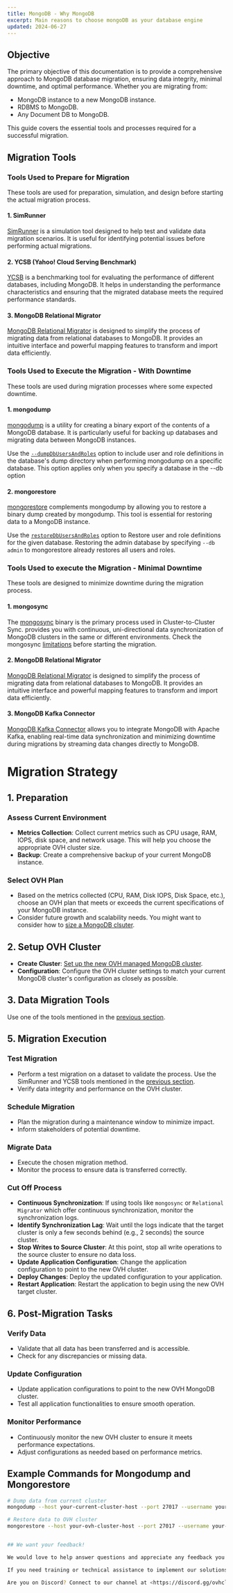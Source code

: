 ```yaml
---
title: MongoDB - Why MongoDB
excerpt: Main reasons to choose mongoDB as your database engine
updated: 2024-06-27
---
```


## Objective

The primary objective of this documentation is to provide a comprehensive approach to MongoDB database migration, ensuring data integrity, minimal downtime, and optimal performance. Whether you are migrating from:

- MongoDB instance to a new MongoDB instance.
- RDBMS to MongoDB.
- Any Document DB to MongoDB.

This guide covers the essential tools and processes required for a successful migration.

## Migration Tools

### Tools Used to Prepare for Migration

These tools are used for preparation, simulation, and design before starting the actual migration process.

#### 1. SimRunner
[SimRunner](https://github.com/schambon/SimRunner) is a simulation tool designed to help test and validate data migration scenarios. It is useful for identifying potential issues before performing actual migrations.

#### 2. YCSB (Yahoo! Cloud Serving Benchmark)
[YCSB](https://github.com/brianfrankcooper/YCSB/blob/master/mongodb/README.md) is a benchmarking tool for evaluating the performance of different databases, including MongoDB. It helps in understanding the performance characteristics and ensuring that the migrated database meets the required performance standards.

#### 3. MongoDB Relational Migrator
[MongoDB Relational Migrator](https://www.mongodb.com/docs/relational-migrator/) is designed to simplify the process of migrating data from relational databases to MongoDB. It provides an intuitive interface and powerful mapping features to transform and import data efficiently.

### Tools Used to Execute the Migration - With Downtime

These tools are used during migration processes where some expected downtime.

#### 1. mongodump
[mongodump](https://www.mongodb.com/docs/database-tools/mongodump/) is a utility for creating a binary export of the contents of a MongoDB database. It is particularly useful for backing up databases and migrating data between MongoDB instances.

Use the [`--dumpDbUsersAndRoles`](https://www.mongodb.com/docs/database-tools/mongodump/#std-option-mongodump.--dumpDbUsersAndRoles) option to include user and role definitions in the database's dump directory when performing mongodump on a specific database. This option applies only when you specify a database in the --db option

#### 2. mongorestore
[mongorestore](https://www.mongodb.com/docs/database-tools/mongorestore/) complements mongodump by allowing you to restore a binary dump created by mongodump. This tool is essential for restoring data to a MongoDB instance.

Use the [`restoreDbUsersAndRoles`](https://www.mongodb.com/docs/database-tools/mongorestore/#std-option-mongorestore.--restoreDbUsersAndRoles) option to Restore user and role definitions for the given database. Restoring the admin database by specifying `--db admin` to mongorestore already restores all users and roles.

### Tools Used to execute the Migration - Minimal Downtime

These tools are designed to minimize downtime during the migration process.

#### 1. mongosync
The [mongosync](https://www.mongodb.com/docs/cluster-to-cluster-sync/current/reference/mongosync/) binary is the primary process used in Cluster-to-Cluster Sync. provides you with continuous, uni-directional data synchronization of MongoDB clusters in the same or different environments. Check the mongosync [limitations](https://www.mongodb.com/docs/cluster-to-cluster-sync/current/reference/limitations/) before starting the migration.

#### 2. MongoDB Relational Migrator
[MongoDB Relational Migrator](https://www.mongodb.com/docs/relational-migrator/) is designed to simplify the process of migrating data from relational databases to MongoDB. It provides an intuitive interface and powerful mapping features to transform and import data efficiently.

#### 3. MongoDB Kafka Connector
[MongoDB Kafka Connector](https://www.mongodb.com/docs/kafka-connector/current/) allows you to integrate MongoDB with Apache Kafka, enabling real-time data synchronization and minimizing downtime during migrations by streaming data changes directly to MongoDB.

# Migration Strategy

## 1. Preparation

### Assess Current Environment
- **Metrics Collection**: Collect current metrics such as CPU usage, RAM, IOPS, disk space, and network usage. This will help you choose the appropriate OVH cluster size.
- **Backup**: Create a comprehensive backup of your current MongoDB instance.

### Select OVH Plan
- Based on the metrics collected (CPU, RAM, Disk IOPS, Disk Space, etc.), choose an OVH plan that meets or exceeds the current specifications of your MongoDB instance.
- Consider future growth and scalability needs. You might want to consider how to [size a MongoDB clsuter](https://github.com/ralphsawaya/ovh/blob/main/MongoDoc/mongodb_02_Best_practise_to_implement%20_your_first_mongoDB_instance/guide.en-gb.md#mongodb-cluster-sizing).

## 2. Setup OVH Cluster
- **Create Cluster**: [Set up the new OVH managed MongoDB cluster](https://help.ovhcloud.com/csm/en-public-cloud-databases-getting-started?id=kb_article_view&sysparm_article=KB0048745).
- **Configuration**: Configure the OVH cluster settings to match your current MongoDB cluster's configuration as closely as possible.

## 3. Data Migration Tools

Use one of the tools mentioned in the [previous section](https://github.com/ralphsawaya/ovh/blob/main/MongoDoc/mongodb_03_Move%20to%20OVHcloud%20mongoDB%20managed%20from%20an%20existing%20mongoDB%20instance/guide.en-gb.md#migration-tools).

## 5. Migration Execution

### Test Migration
- Perform a test migration on a dataset to validate the process. Use the SimRunner and YCSB tools mentioned in the [previous section](https://github.com/ralphsawaya/ovh/blob/main/MongoDoc/mongodb_03_Move%20to%20OVHcloud%20mongoDB%20managed%20from%20an%20existing%20mongoDB%20instance/guide.en-gb.md#migration-tools).
- Verify data integrity and performance on the OVH cluster.

### Schedule Migration
- Plan the migration during a maintenance window to minimize impact.
- Inform stakeholders of potential downtime.

### Migrate Data
- Execute the chosen migration method.
- Monitor the process to ensure data is transferred correctly.

### Cut Off Process
- **Continuous Synchronization**: If using tools like `mongosync` or `Relational Migrator` which offer continuous synchronization, monitor the synchronization logs.
- **Identify Synchronization Lag**: Wait until the logs indicate that the target cluster is only a few seconds behind (e.g., 2 seconds) the source cluster.
- **Stop Writes to Source Cluster**: At this point, stop all write operations to the source cluster to ensure no data loss.
- **Update Application Configuration**: Change the application configuration to point to the new OVH cluster.
- **Deploy Changes**: Deploy the updated configuration to your application.
- **Restart Application**: Restart the application to begin using the new OVH target cluster.

## 6. Post-Migration Tasks

### Verify Data
- Validate that all data has been transferred and is accessible.
- Check for any discrepancies or missing data.

### Update Configuration
- Update application configurations to point to the new OVH MongoDB cluster.
- Test all application functionalities to ensure smooth operation.

### Monitor Performance
- Continuously monitor the new OVH cluster to ensure it meets performance expectations.
- Adjust configurations as needed based on performance metrics.

## Example Commands for Mongodump and Mongorestore

```sh
# Dump data from current cluster
mongodump --host your-current-cluster-host --port 27017 --username your-username --password your-password --authenticationDatabase admin --out /path/to/backup

# Restore data to OVH cluster
mongorestore --host your-ovh-cluster-host --port 27017 --username your-username --password your-password --authenticationDatabase admin /path/to/backup


## We want your feedback!

We would love to help answer questions and appreciate any feedback you may have.

If you need training or technical assistance to implement our solutions, contact your sales representative or click on [this link](https://www.ovhcloud.com/en-gb/professional-services/) to get a quote and ask our Professional Services experts for a custom analysis of your project. Join our community of users on <https://community.ovh.com/en/>.

Are you on Discord? Connect to our channel at <https://discord.gg/ovhcloud> and interact directly with the team that builds our databases service!
